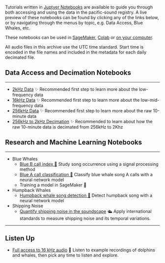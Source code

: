 Tutorials written in [Juptyer Notebooks](https://jupyter.org) are available to guide you through both accessing and 
using the data in the pacific-sound registry. A live preview of these notebooks can be found by clicking any of the links 
below, or by navigating through the menus by topic, e.g. Data Access, Blue Whales, etc.

These notebooks can be used in [SageMaker](installation/sagemaker.md), [Colab](installation/colab.md) or [on your computer](installation/local.md).

All audio files in this archive use the UTC time standard.
Start time is encoded in the file names and included in the metadata for each daily decimated file.

## Data Access and Decimation Notebooks

---

* [2kHz Data](notebooks/data/PacificSound2kHz.ipynb) ✨ Recommended first step to learn more about the low-frequency data
* [16kHz Data](notebooks/data/PacificSound16kHz.ipynb) ✨ Recommended first step to learn more about the low-mid-frequency data
* [256kHz Data](notebooks/data/PacificSound256kHz.ipynb) ✨ Recommended first step to learn more about the raw 10-minute data
* [256kHz to 2kHz Decimation](notebooks/data/PacificSound256kHzTo2kHzDecimate.ipynb) ✨ Recommended to learn about how the raw 10-minute data is decimated from 256kHz to 2Khz

## Research and Machine Learning Notebooks

---

  * Blue Whales
      * [Blue B call index 🐳](notebooks/bluewhales/classify/blueB/PacificSoundBlueBCallIndex.ipynb) Study song occurrence using a signal processing method
      * [Blue A call classification 🐳](notebooks/bluewhales/classify/blueA/PacificSoundClassifyBlueA.ipynb) Classify blue whale song A calls with a neural network model
      * Training a model in SageMaker  🚧
  * Humpback Whales
      * [Humpback whale song detection 🐳](notebooks/humpbackwhales/detect/PacificSoundDetectHumpbackSong.ipynb) Detect humpback song with a neural network model
  * Shipping Noise
    - [Quantify shipping noise in the soundscape](notebooks/shippingnoise/PacificSoundShippingNoiseAnalysis.ipynb) 🛳️ Apply international standards to measure shipping noise and its temporal variations.

---

## Listen Up

* [Full access to 16 kHz audio](notebooks/listen/PacificSoundListen.ipynb) 🐬  Listen to example recordings of dolphins and whales, then pick any time to listen and explore.

